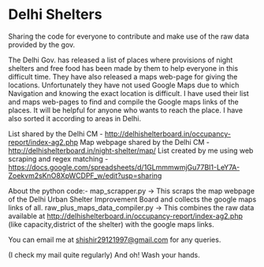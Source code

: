 # Delhi Shelters

Sharing the code for everyone to contribute and make use of the raw data provided by the gov.

The Delhi Gov. has released a list of places where provisions of night shelters and free food has been made by them to help everyone in this difficult time. They have also released a maps web-page for giving the locations. Unfortunately they have not used Google Maps due to which Navigation and knowing the exact location is difficult.  I have used their list and maps web-pages to find and compile the Google maps links of the places. It will be helpful for anyone who wants to reach the place. I have also sorted it according to areas in Delhi.  

List shared by the Delhi CM - http://delhishelterboard.in/occupancy-report/index-ag2.php
Map webpage shared by the Delhi CM - http://delhishelterboard.in/night-shelter/map/
List created by me using web scraping and regex matching - https://docs.google.com/spreadsheets/d/1GLmmmwmjGu77BI1-LeY7A-Zoekvm2sKnO8XpWCDPF_w/edit?usp=sharing 

About the python code:-
map_scrapper.py -> This scraps the map webpage of the Delhi Urban Shelter Improvement Board and collects the google maps links of all.
raw_plus_maps_data_compiler.py -> This combines the raw data available at http://delhishelterboard.in/occupancy-report/index-ag2.php (like capacity,district of the shelter) with the google maps links.

You can email me at shishir29121997@gmail.com for any queries. 

(I check my mail quite regularly)
And oh! Wash your hands.
